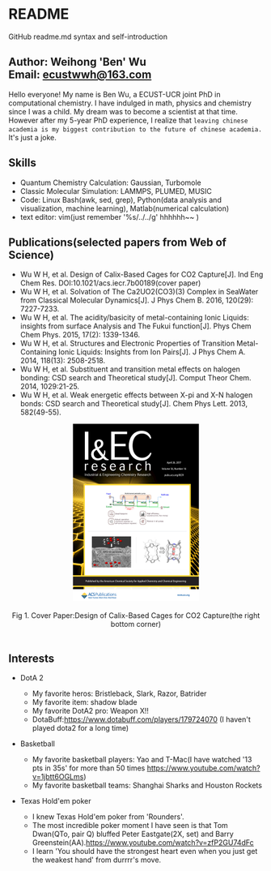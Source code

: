 # README
GitHub readme.md syntax and self-introduction <br>

Author: Weihong 'Ben' Wu <br>
Email: ecustwwh@163.com <br>
-------

Hello everyone! My name is Ben Wu, a ECUST-UCR joint PhD in computational chemistry. I have indulged in math, physics and chemistry since I was a child. My dream was to become a scientist at that time. However after my 5-year PhD experience, I realize that `leaving chinese academia is my biggest contribution to the future of chinese academia.` It's just a joke. 

Skills
------
* Quantum Chemistry Calculation: Gaussian, Turbomole
* Classic Molecular Simulation: LAMMPS, PLUMED, MUSIC
* Code: Linux Bash(awk, sed, grep), Python(data analysis and visualization, machine learning), Matlab(numerical calculation)
* text editor: vim(just remember '%s/../../g' hhhhhh~~ )

Publications(selected papers from Web of Science)
-------
* Wu W H, et al. Design of Calix-Based Cages for CO2 Capture[J]. Ind Eng Chem Res. DOI:10.1021/acs.iecr.7b00189(cover paper)
* Wu W H, et al. Solvation of The Ca2UO2(CO3)(3) Complex in SeaWater from Classical Molecular Dynamics[J]. J Phys Chem B. 2016, 120(29): 7227-7233.
* Wu W H, et al. The acidity/basicity of metal-containing Ionic Liquids: insights from surface Analysis and The Fukui function[J]. Phys Chem Chem Phys. 2015, 17(2): 1339-1346.
* Wu W H, et al. Structures and Electronic Properties of Transition Metal-Containing Ionic Liquids: Insights from Ion Pairs[J]. J Phys Chem A. 2014, 118(13): 2508-2518.
* Wu W H, et al. Substituent and transition metal effects on halogen bonding: CSD search and Theoretical study[J]. Comput Theor Chem. 2014, 1029:21-25.
* Wu W H, et al. Weak energetic effects between X-pi and X-N halogen bonds: CSD search and Theoretical study[J]. Chem Phys Lett. 2013, 582(49-55).
<div align=center><img width="250" height="350" src="https://github.com/probao/README/blob/master/figure/iecr.png"/></div><br>
<div align=center> Fig 1. Cover Paper:Design of Calix-Based Cages for CO2 Capture(the right bottom corner)</div> <br>

Interests
-------------
* DotA 2 
  * My favorite heros: Bristleback, Slark, Razor, Batrider
  * My favorite item: shadow blade
  * My favorite DotA2 pro: Weapon X!!
  * DotaBuff:https://www.dotabuff.com/players/179724070 (I haven't played dota2 for a long time)
  
* Basketball
  * My favorite basketball players: Yao and T-Mac(I have watched '13 pts in 35s' for more than 50 times https://www.youtube.com/watch?v=1jbtt6OGLms)
  * My favorite basketball teams: Shanghai Sharks and Houston Rockets

* Texas Hold'em poker
  * I knew Texas Hold'em poker from 'Rounders'.
  * The most incredible poker moment I have seen is that Tom Dwan(QTo, pair Q) bluffed Peter Eastgate(2X, set) and Barry Greenstein(AA).https://www.youtube.com/watch?v=zfP2GU74dFc
  * I learn 'You should have the strongest heart even when you just get the weakest hand' from durrrr's move. 

